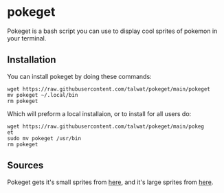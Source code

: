 pokeget
===

Pokeget is a bash script you can use to display cool sprites of pokemon in your terminal.

## Installation
You can install pokeget by doing these commands:
```
wget https://raw.githubusercontent.com/talwat/pokeget/main/pokeget
mv pokeget ~/.local/bin
rm pokeget
```
Which will preform a local installaion, or to install for all users do:
```
wget https://raw.githubusercontent.com/talwat/pokeget/main/pokeg
et
sudo mv pokeget /usr/bin
rm pokeget
```

## Sources
Pokeget gets it's small sprites from [here](https://gitlab.com/phoneybadger/pokemon-colorscripts/), and it's large sprites from [here](https://github.com/shinya/pokemon-terminal-art).
